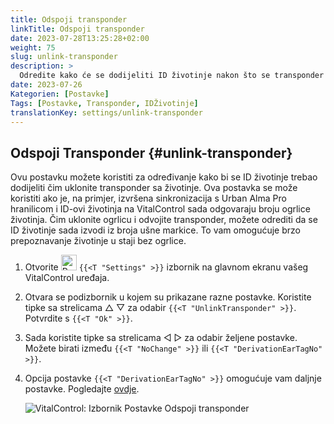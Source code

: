 ```yaml
---
title: Odspoji transponder
linkTitle: Odspoji transponder
date: 2023-07-28T13:25:28+02:00
weight: 75
slug: unlink-transponder
description: >
  Odredite kako će se dodijeliti ID životinje nakon što se transponder ukloni.
date: 2023-07-26
Kategorien: [Postavke]
Tags: [Postavke, Transponder, IDŽivotinje]
translationKey: settings/unlink-transponder
---
```

## Odspoji Transponder {#unlink-transponder}

Ovu postavku možete koristiti za određivanje kako bi se ID životinje trebao dodijeliti čim uklonite transponder sa životinje. Ova postavka se može koristiti ako je, na primjer, izvršena sinkronizacija s Urban Alma Pro hranilicom i ID-ovi životinja na VitalControl sada odgovaraju broju ogrlice životinja. Čim uklonite ogrlicu i odvojite transponder, možete odrediti da se ID životinje sada izvodi iz broja ušne markice. To vam omogućuje brzo prepoznavanje životinje u staji bez ogrlice.

1. Otvorite <img src="/icons/gear.svg" width="25" align="bottom" alt="Postavke" /> `{{<T "Settings" >}}` izbornik na glavnom ekranu vašeg VitalControl uređaja.

2. Otvara se podizbornik u kojem su prikazane razne postavke. Koristite tipke sa strelicama △ ▽ za odabir `{{<T "UnlinkTransponder" >}}`. Potvrdite s `{{<T "Ok" >}}`.

3. Sada koristite tipke sa strelicama ◁ ▷ za odabir željene postavke. Možete birati između `{{<T "NoChange" >}}` ili `{{<T "DerivationEarTagNo" >}}`.

4. Opcija postavke `{{<T "DerivationEarTagNo" >}}` omogućuje vam daljnje postavke. Pogledajte [ovdje](/hr/docs/settings/animal-registration/#digit-of-the-new-id). 

   ![VitalControl: Izbornik Postavke Odspoji transponder](../images/unlink-transponder.png "Odspoji transponder")
   
